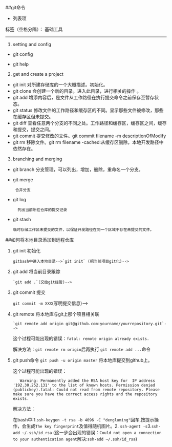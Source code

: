 ﻿##git命令

 - 列表项

标签（空格分隔）： 基础工具

---

1. setting and config 
 

- git config 

- git help


2. get and create a project
- git init 
    对所建存储库的一个大概描述。初始化。
- git clone
   会创建一个新的目录。进入此目录，进行相关的操作 。
- git add 
  增添内容后，是文件从工作路径在执行提交命令之前保存至暂存状态。
- git status 
 修改文件的工作路径和缓存区的不同。显示那些文件被修改，那些在缓存区但未提交。
- git diff 
查看任意两个分支的不同之处。工作路径和缓存区，缓存区之间，缓存和提交，提交之间。
- git commit
提交修改的文件。git commit filename -m descriptionOfModify
- git rm
移除文件。git rm filename -cached:从缓存区删除，本地开发路径中依然存在。
3. branching and merging 
- git branch 
分支管理，可以列出，增加，删除，重命名一个分支。

- git merge

       合并分支
    
- git log

        列出当前所在仓库的提交记录

- git stash

      临时存储工作区未提交的文件，以保证开发路径在同一个区域不存在未提交的文件。




 ##如何将本地目录添加到远程仓库
 
 1. git init 初始化
 
        gitbash中进入本地目录-->`git init` (把当前项目git化)-->

 2. git add  将当前目录跟踪
        
        `git add .`(交给git经管)-->

 3. git commit 提交
 
     `git commit -m XXX`(写明提交信息)-->
 4. git remote 将本地库与git上那个项目相关联
 
        `git remote add origin git@github.com:yourname/yourrepository.git`-->

     这个过程可能出现的错误：`fatal: remote origin already exists.`
     
     解决方法：`git remote rm origin`后再执行 `git remote add ...`命令


  5. git push命令
    `git push -u origin master` 将本地库提交到github上。
    
        这个过程可能出现的错误：
            
            Warning: Permanently added the RSA host key for  IP address '192.30.252.131' to the list of known hosts. Permission denied (publickey).fatal: Could not read from remote repository. Please make sure you have the correct access rights and the repository exists.


      解决方法：

        在bash中:1.`ssh-keygen -t rsa -b 4096 -C "dengluming"`回车,按提示操作，会生成`The key fingerprint`及值得随机图片。2. `ssh-agent -s`3.`ssh-add ~/.ssh/id_rsa` (这一步会出现的错误：`Could not open a connection to your authentication agent`解决:`ssh-add ~/.ssh/id_rsa`)
